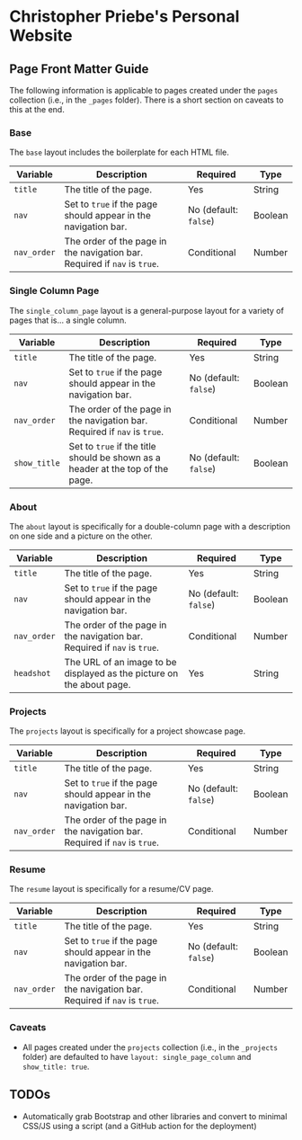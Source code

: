# Christopher Priebe's Personal Website

## Page Front Matter Guide

The following information is applicable to pages created under the `pages` collection (i.e., in the `_pages` folder).
There is a short section on caveats to this at the end.

### Base

The `base` layout includes the boilerplate for each HTML file.

| Variable    | Description                                                                    | Required             | Type   |
|-------------|--------------------------------------------------------------------------------|----------------------|--------|
| `title`     | The title of the page.                                                         | Yes                  | String |
| `nav`       | Set to `true` if the page should appear in the navigation bar.                 | No (default: `false`)| Boolean|
| `nav_order` | The order of the page in the navigation bar. Required if `nav` is `true`.      | Conditional          | Number |

### Single Column Page

The `single_column_page` layout is a general-purpose layout for a variety of pages that is... a single column.

| Variable    | Description                                                                    | Required             | Type   |
|-------------|--------------------------------------------------------------------------------|----------------------|--------|
| `title`     | The title of the page.                                                         | Yes                  | String |
| `nav`       | Set to `true` if the page should appear in the navigation bar.                 | No (default: `false`)| Boolean|
| `nav_order` | The order of the page in the navigation bar. Required if `nav` is `true`.      | Conditional          | Number |
| `show_title`| Set to `true` if the title should be shown as a header at the top of the page. | No (default: `false`)| Boolean|

### About

The `about` layout is specifically for a double-column page with a description on one side and a picture on the other.

| Variable    | Description                                                                    | Required             | Type   |
|-------------|--------------------------------------------------------------------------------|----------------------|--------|
| `title`     | The title of the page.                                                         | Yes                  | String |
| `nav`       | Set to `true` if the page should appear in the navigation bar.                 | No (default: `false`)| Boolean|
| `nav_order` | The order of the page in the navigation bar. Required if `nav` is `true`.      | Conditional          | Number |
| `headshot` | The URL of an image to be displayed as the picture on the about page.           | Yes                  | String |

### Projects

The `projects` layout is specifically for a project showcase page.

| Variable    | Description                                                                    | Required             | Type   |
|-------------|--------------------------------------------------------------------------------|----------------------|--------|
| `title`     | The title of the page.                                                         | Yes                  | String |
| `nav`       | Set to `true` if the page should appear in the navigation bar.                 | No (default: `false`)| Boolean|
| `nav_order` | The order of the page in the navigation bar. Required if `nav` is `true`.      | Conditional          | Number |

### Resume

The `resume` layout is specifically for a resume/CV page.

| Variable    | Description                                                                    | Required             | Type   |
|-------------|--------------------------------------------------------------------------------|----------------------|--------|
| `title`     | The title of the page.                                                         | Yes                  | String |
| `nav`       | Set to `true` if the page should appear in the navigation bar.                 | No (default: `false`)| Boolean|
| `nav_order` | The order of the page in the navigation bar. Required if `nav` is `true`.      | Conditional          | Number |

### Caveats

- All pages created under the `projects` collection (i.e., in the `_projects` folder) are defaulted to have `layout: single_page_column` and `show_title: true`.

## TODOs
- Automatically grab Bootstrap and other libraries and convert to minimal CSS/JS using a script (and a GitHub action for the deployment)
